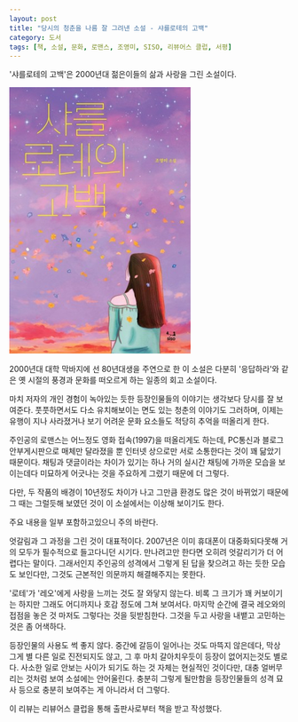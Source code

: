 ```yaml
---
layout: post
title: "당시의 청춘을 나름 잘 그려낸 소설 - 샤를로테의 고백"
category: 도서
tags: [책, 소설, 문화, 로맨스, 조영미, SISO, 리뷰어스 클럽, 서평]
---
```


'샤를로테의 고백'은
2000년대 젊은이들의 삶과 사랑을 그린 소설이다.

![표지](/images/charlottes-confession-book-h480.jpg)

2000년대 대학 막바지에 선 80년대생을 주연으로 한 이 소설은
다분히 '응답하라'와 같은 옛 시절의 풍경과 문화를 떠오르게 하는 일종의 회고 소설이다.

마치 저자의 개인 경험이 녹아있는 듯한 등장인물들의 이야기는 생각보다 당시를 잘 보여준다.
풋풋하면서도 다소 유치해보이는 면도 있는 청춘의 이야기도 그러하며,
이제는 유행이 지나 사라졌거나 보기 어려운 문화 요소들도 적당히 추억을 떠올리게 한다.

주인공의 로맨스는 어느정도 영화 접속(1997)을 떠올리게도 하는데,
PC통신과 블로그 안부게시판으로 매체만 달라졌을 뿐
인터넷 상으로만 서로 소통한다는 것이 꽤 닮았기 때문이다.
채팅과 댓글이라는 차이가 있기는 하나 거의 실시간 채팅에 가까운 모습을 보이는데다
미묘하게 어긋나는 것을 주요하게 그렸기 때문에 더 그렇다.

다만, 두 작품의 배경이 10년정도 차이가 나고 그만큼 환경도 많은 것이 바뀌었기 때문에
그 때는 그럴듯해 보였던 것이 이 소설에서는 이상해 보이기도 한다.



<div class="im im-warning">
주요 내용을 일부 포함하고있으니 주의 바란다.
</div>



엇갈림과 그 과정을 그린 것이 대표적이다.
2007년은 이미 휴대폰이 대중화되다못해 거의 모두가 필수적으로 들고다니던 시기다.
만나려고만 한다면 오히려 엇갈리기가 더 어렵다는 말이다.
그래서인지 주인공의 성격에서 그렇게 된 답을 찾으려고 하는 듯한 모습도 보인다만,
그것도 근본적인 의문까지 해결해주지는 못한다.

'로테'가 '레오'에게 사랑을 느끼는 것도 잘 와닿지 않는다.
비록 그 크기가 꽤 커보이기는 하지만 그래도 어디까지나 호감 정도에 그쳐 보여서다.
마지막 순간에 결국 레오와의 접점을 놓은 것 마저도 그렇다는 것을 뒷받침한다.
그것을 두고 사랑을 내뱉고 고민하는 것은 좀 어색하다.

등장인물의 사용도 썩 좋지 않다.
중간에 갈등이 일어나는 것도 마뜩지 않은데다,
막상 그게 별 다른 일로 진전되지도 않고,
그 후 마치 갈아치우듯이 등장이 없어지는것도 별로다.
사소한 일로 안보는 사이가 되기도 하는 것 자체는 현실적인 것이다만,
대충 얼버무리는 것처럼 보여 소설에는 안어울린다.
충분히 그렇게 될만함을 등장인물들의 성격 묘사 등으로 충분히 보여주는 게 아니라서 더 그렇다.



<div class="im im-info">
이 리뷰는 리뷰어스 클럽을 통해 출판사로부터 책을 받고 작성했다.
</div>
